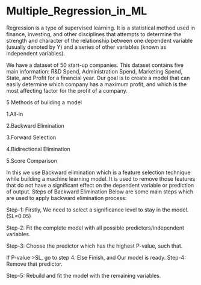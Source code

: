 # Multiple_Regression_in_ML
Regression is a type of supervised learning. It is a statistical method used in finance, investing,
and other disciplines that attempts to determine the strength and character of the relationship between one dependent variable (usually denoted by Y)
and a series of other variables (known as independent variables).



We have a dataset of 50 start-up companies. This dataset contains five main information: R&D Spend, Administration Spend, Marketing Spend, State, and Profit for a financial year. Our goal is to create a model that can easily determine which company has a maximum profit, and which is the most affecting factor for the profit of a company.






5 Methods of building a model

1.All-in

2.Backward Elimination

3.Forward Selection

4.Bidirectional Elimination

5.Score Comparison



In this we use Backward elimination which is a feature selection technique while building a machine learning model. It is used to remove those features that do not have
a significant effect on the dependent variable or prediction of output.
Steps of Backward Elimination
Below are some main steps which are used to apply backward elimination process:

Step-1: Firstly, We need to select a significance level to stay in the model. (SL=0.05)


Step-2: Fit the complete model with all possible predictors/independent variables.

Step-3: Choose the predictor which has the highest P-value, such that.

If P-value >SL, go to step 4.
Else Finish, and Our model is ready.
Step-4: Remove that predictor.

Step-5: Rebuild and fit the model with the remaining variables.




